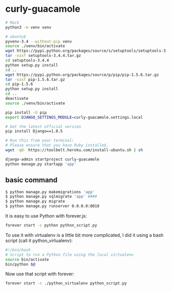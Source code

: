 # curly-guacamole

``` bash
# Mac$
python3 -m venv venv
```

``` bash
# ubuntu$
pyvenv-3.4 --without-pip venv
source ./venv/bin/activate
wget https://pypi.python.org/packages/source/s/setuptools/setuptools-3.4.4.tar.gz
tar -vzxf setuptools-3.4.4.tar.gz
cd setuptools-3.4.4
python setup.py install
cd ..
wget https://pypi.python.org/packages/source/p/pip/pip-1.5.6.tar.gz
tar -vzxf pip-1.5.6.tar.gz
cd pip-1.5.6
python setup.py install
cd ..
deactivate
source ./venv/bin/activate
```

``` bash
pip install -U pip
export DJANGO_SETTINGS_MODULE=curly-guacamole.settings.local
```

``` bash
# Get the latest official version
pip install Django==1.8.5
```

``` bash
# Run this from your terminal:
# Please ensure that you have Ruby installed.
wget -qO- https://toolbelt.heroku.com/install-ubuntu.sh | sh
```

``` bash
django-admin startproject curly-guacamole
python manage.py startapp 'app'
```

## basic command

``` bash
$ python manage.py makemigrations 'app'
$ python manage.py sqlmigrate 'app' ####
$ python manage.py migrate
$ python manage.py runserver 0.0.0.0:8010
```

It is easy to use Python with forever.js:

``` bash
forever start -c python python_script.py
```

To use it with virtualenv is a little bit more complicated, I did it using a bash script (call it python_virtualenv):

``` bash
#!/bin/bash
# Script to run a Python file using the local virtualenv
source bin/activate
bin/python $@
```

Now use that script with forever:

``` bash
forever start -c ./python_virtualenv python_script.py
```
